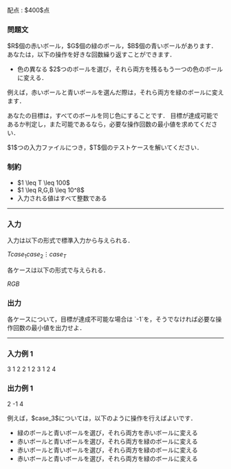 
<div>

<span>

<span>

<p>
配点 : $400$点
</p>

<div>

<section>

### **問題文**

<p>
$R$個の赤いボール，$G$個の緑のボール，$B$個の青いボールがあります．
あなたは，以下の操作を好きな回数繰り返すことができます．
</p>

<ul>

<li>
色の異なる $2$つのボールを選び，それら両方を残るもう一つの色のボールに変える．
</li>

</ul>

<p>
例えば，赤いボールと青いボールを選んだ際は，それら両方を緑のボールに変えます．
</p>

<p>
あなたの目標は，すべてのボールを同じ色にすることです．
目標が達成可能であるか判定し，また可能であるなら，必要な操作回数の最小値を求めてください．
</p>

<p>
$1$つの入力ファイルにつき，$T$個のテストケースを解いてください．
</p>

</section>

</div>

<div>

<section>

### **制約**

<ul>

<li>
$1 \leq T \leq 100$
</li>

<li>
$1 \leq R,G,B \leq 10^8$
</li>

<li>
入力される値はすべて整数である
</li>

</ul>

</section>

</div>

---

<div>

<div>

<section>

### **入力**

<p>
入力は以下の形式で標準入力から与えられる．
</p>

<div>

$T$$case_1$$case_2$$\vdots$$case_T$
</div>

<p>
各ケースは以下の形式で与えられる．
</p>

<div>

$R$$G$$B$
</div>

</section>

</div>

<div>

<section>

### **出力**

<p>
各ケースについて，目標が達成不可能な場合は `-1`を，そうでなければ必要な操作回数の最小値を出力せよ．
</p>

</section>

</div>

</div>

---

<div>

<section>

### **入力例 1**

<div>

3
1 2 2
1 2 3
1 2 4

</div>

</section>

</div>

<div>

<section>

### **出力例 1**

<div>

2
-1
4

</div>

<p>
例えば，$case_3$については，以下のように操作を行えばよいです．
</p>

<ul>

<li>
緑のボールと青いボールを選び，それら両方を赤いボールに変える
</li>

<li>
赤いボールと青いボールを選び，それら両方を緑のボールに変える
</li>

<li>
赤いボールと青いボールを選び，それら両方を緑のボールに変える
</li>

<li>
赤いボールと青いボールを選び，それら両方を緑のボールに変える
</li>

</ul>

</section>

</div>

</span>

</span>

</div>
